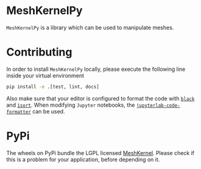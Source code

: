 # MeshKernelPy

`MeshKernelPy` is a library which can be used to manipulate meshes.


# Contributing

In order to install `MeshKernelPy` locally, please execute the following line inside your virtual environment

```bash
pip install -e .[test, lint, docs]
```

Also make sure that your editor is configured to format the code with [`black`](https://black.readthedocs.io/en/stable/) and [`ìsort`](https://pycqa.github.io/isort/).
When modifying `Jupyter` notebooks, the [`jupyterlab-code-formatter`](https://jupyterlab-code-formatter.readthedocs.io/en/latest/installation.html) can be used.


# PyPi

The wheels on PyPi bundle the LGPL licensed [MeshKernel](https://github.com/Deltares/MeshKernel).
Please check if this is a problem for your application, before depending on it.
